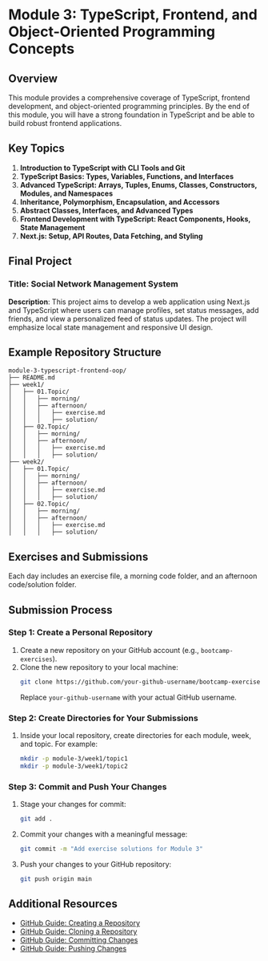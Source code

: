 
# Module 3: TypeScript, Frontend, and Object-Oriented Programming Concepts

## Overview
This module provides a comprehensive coverage of TypeScript, frontend development, and object-oriented programming principles. By the end of this module, you will have a strong foundation in TypeScript and be able to build robust frontend applications.

## Key Topics
1. **Introduction to TypeScript with CLI Tools and Git**
2. **TypeScript Basics: Types, Variables, Functions, and Interfaces**
3. **Advanced TypeScript: Arrays, Tuples, Enums, Classes, Constructors, Modules, and Namespaces**
4. **Inheritance, Polymorphism, Encapsulation, and Accessors**
5. **Abstract Classes, Interfaces, and Advanced Types**
6. **Frontend Development with TypeScript: React Components, Hooks, State Management**
7. **Next.js: Setup, API Routes, Data Fetching, and Styling**

## Final Project
### Title: Social Network Management System
**Description**: This project aims to develop a web application using Next.js and TypeScript where users can manage profiles, set status messages, add friends, and view a personalized feed of status updates. The project will emphasize local state management and responsive UI design.

## Example Repository Structure
```
module-3-typescript-frontend-oop/
├── README.md
├── week1/
│   ├── 01.Topic/
│   │   ├── morning/
│   │   ├── afternoon/
│   │   │   ├── exercise.md
│   │   │   ├── solution/
│   ├── 02.Topic/
│   │   ├── morning/
│   │   ├── afternoon/
│   │   │   ├── exercise.md
│   │   │   ├── solution/
├── week2/
│   ├── 01.Topic/
│   │   ├── morning/
│   │   ├── afternoon/
│   │   │   ├── exercise.md
│   │   │   ├── solution/
│   ├── 02.Topic/
│   │   ├── morning/
│   │   ├── afternoon/
│   │   │   ├── exercise.md
│   │   │   ├── solution/
```

## Exercises and Submissions
Each day includes an exercise file, a morning code folder, and an afternoon code/solution folder.

## Submission Process

### Step 1: Create a Personal Repository
1. Create a new repository on your GitHub account (e.g., `bootcamp-exercises`).
2. Clone the new repository to your local machine:
   ```sh
   git clone https://github.com/your-github-username/bootcamp-exercises.git
   ```
   Replace `your-github-username` with your actual GitHub username.

### Step 2: Create Directories for Your Submissions
1. Inside your local repository, create directories for each module, week, and topic. For example:
   ```sh
   mkdir -p module-3/week1/topic1
   mkdir -p module-3/week1/topic2
   ```

### Step 3: Commit and Push Your Changes
1. Stage your changes for commit:
   ```sh
   git add .
   ```
2. Commit your changes with a meaningful message:
   ```sh
   git commit -m "Add exercise solutions for Module 3"
   ```
3. Push your changes to your GitHub repository:
   ```sh
   git push origin main
   ```

## Additional Resources
- [GitHub Guide: Creating a Repository](https://docs.github.com/en/github/creating-cloning-and-archiving-repositories/creating-a-new-repository)
- [GitHub Guide: Cloning a Repository](https://docs.github.com/en/github/creating-cloning-and-archiving-repositories/cloning-a-repository)
- [GitHub Guide: Committing Changes](https://docs.github.com/en/github/managing-files-in-a-repository/committing-and-viewing-changes-to-your-project)
- [GitHub Guide: Pushing Changes](https://docs.github.com/en/github/using-git/pushing-commits-to-a-remote-repository)
